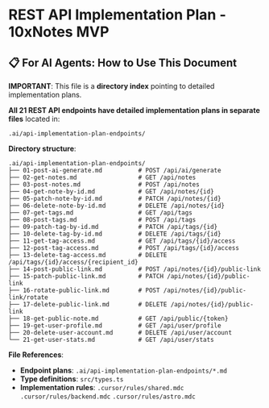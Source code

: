 # REST API Implementation Plan - 10xNotes MVP

## 📋 For AI Agents: How to Use This Document

**IMPORTANT**: This file is a **directory index** pointing to detailed implementation plans.

**All 21 REST API endpoints have detailed implementation plans in separate files** located in:

```
.ai/api-implementation-plan-endpoints/
```

**Directory structure**:

```
.ai/api-implementation-plan-endpoints/
├── 01-post-ai-generate.md          # POST /api/ai/generate
├── 02-get-notes.md                 # GET /api/notes
├── 03-post-notes.md                # POST /api/notes
├── 04-get-note-by-id.md            # GET /api/notes/{id}
├── 05-patch-note-by-id.md          # PATCH /api/notes/{id}
├── 06-delete-note-by-id.md         # DELETE /api/notes/{id}
├── 07-get-tags.md                  # GET /api/tags
├── 08-post-tags.md                 # POST /api/tags
├── 09-patch-tag-by-id.md           # PATCH /api/tags/{id}
├── 10-delete-tag-by-id.md          # DELETE /api/tags/{id}
├── 11-get-tag-access.md            # GET /api/tags/{id}/access
├── 12-post-tag-access.md           # POST /api/tags/{id}/access
├── 13-delete-tag-access.md         # DELETE /api/tags/{id}/access/{recipient_id}
├── 14-post-public-link.md          # POST /api/notes/{id}/public-link
├── 15-patch-public-link.md         # PATCH /api/notes/{id}/public-link
├── 16-rotate-public-link.md        # POST /api/notes/{id}/public-link/rotate
├── 17-delete-public-link.md        # DELETE /api/notes/{id}/public-link
├── 18-get-public-note.md           # GET /api/public/{token}
├── 19-get-user-profile.md          # GET /api/user/profile
├── 20-delete-user-account.md       # DELETE /api/user/account
└── 21-get-user-stats.md            # GET /api/user/stats
```

**File References**:

- **Endpoint plans**: `.ai/api-implementation-plan-endpoints/*.md`
- **Type definitions**: `src/types.ts`
- **Implementation rules**: `.cursor/rules/shared.mdc` `.cursor/rules/backend.mdc` `.cursor/rules/astro.mdc`

